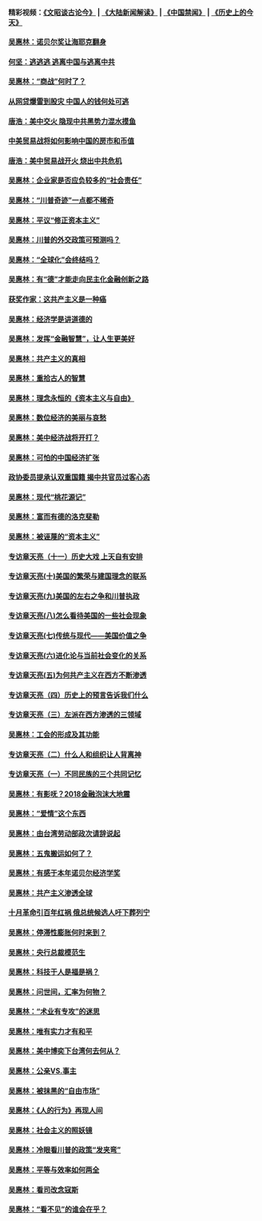 #### 精彩视频：[《文昭谈古论今》](https://github.com/gfw-breaker/wenzhao/blob/master/README.md?t=12132131) | [《大陆新闻解读》](https://github.com/gfw-breaker/ntdtv-comedy/blob/master/README.md?t=12132131) | [《中国禁闻》](https://github.com/gfw-breaker/ntdtv-news/blob/master/README.md?t=12132131) | [《历史上的今天》](https://github.com/gfw-breaker/today-in-history/blob/master/README.md?t=12132131) 

#### [吴惠林：诺贝尔奖让海耶克翻身](../pages/nsc423/n10890049.md?t=12132131) 

#### [何坚：逃逃逃 逃离中国与逃离中共](../pages/nsc423/n10592891.md?t=12132131) 

#### [吴惠林：“商战”何时了？](../pages/nsc423/n10573558.md?t=12132131) 

#### [从网贷爆雷到股灾 中国人的钱何处可逃](../pages/nsc423/n10572800.md?t=12132131) 

#### [唐浩：美中交火 隐现中共黑势力混水摸鱼](../pages/nsc423/n10544040.md?t=12132131) 

#### [中美贸易战将如何影响中国的房市和币值](../pages/nsc423/n10543697.md?t=12132131) 

#### [唐浩：美中贸易战开火 烧出中共危机](../pages/nsc423/n10540126.md?t=12132131) 

#### [吴惠林：企业家是否应负较多的“社会责任”](../pages/nsc423/n10535022.md?t=12132131) 

#### [吴惠林：“川普奇迹”一点都不稀奇](../pages/nsc423/n10512808.md?t=12132131) 

#### [吴惠林：平议“修正资本主义”](../pages/nsc423/n10495724.md?t=12132131) 

#### [吴惠林：川普的外交政策可预测吗？](../pages/nsc423/n10462387.md?t=12132131) 

#### [吴惠林：“全球化”会终结吗？](../pages/nsc423/n10452838.md?t=12132131) 

#### [吴惠林：有“德”才能走向民主化金融创新之路](../pages/nsc423/n10432292.md?t=12132131) 

#### [获奖作家：这共产主义是一种癌](../pages/nsc423/n10431541.md?t=12132131) 

#### [吴惠林：经济学是讲道德的](../pages/nsc423/n10398014.md?t=12132131) 

#### [吴惠林：发挥“金融智慧”，让人生更美好](../pages/nsc423/n10375019.md?t=12132131) 

#### [吴惠林：共产主义的真相](../pages/nsc423/n10351394.md?t=12132131) 

#### [吴惠林：重拾古人的智慧](../pages/nsc423/n10337691.md?t=12132131) 

#### [吴惠林：理念永恒的《资本主义与自由》](../pages/nsc423/n10316274.md?t=12132131) 

#### [吴惠林：数位经济的美丽与哀愁](../pages/nsc423/n10292946.md?t=12132131) 

#### [吴惠林：美中经济战将开打？](../pages/nsc423/n10258825.md?t=12132131) 

#### [吴惠林：可怕的中国经济扩张](../pages/nsc423/n10219147.md?t=12132131) 

#### [政协委员提承认双重国籍 揭中共官员过客心态](../pages/nsc423/n10208809.md?t=12132131) 

#### [吴惠林：现代“桃花源记”](../pages/nsc423/n10185234.md?t=12132131) 

#### [吴惠林：富而有德的洛克斐勒](../pages/nsc423/n10142264.md?t=12132131) 

#### [吴惠林：被诬蔑的“资本主义”](../pages/nsc423/n10124816.md?t=12132131) 

#### [专访章天亮（十一）历史大戏 上天自有安排](../pages/nsc423/n10094905.md?t=12132131) 

#### [专访章天亮(十)美国的繁荣与建国理念的联系](../pages/nsc423/n10094899.md?t=12132131) 

#### [专访章天亮(九)美国的左右之争和川普执政](../pages/nsc423/n10094889.md?t=12132131) 

#### [专访章天亮(八)怎么看待美国的一些社会现象](../pages/nsc423/n10094857.md?t=12132131) 

#### [专访章天亮(七)传统与现代——美国价值之争](../pages/nsc423/n10093140.md?t=12132131) 

#### [专访章天亮(六)进化论与当前社会变化的关系](../pages/nsc423/n10092036.md?t=12132131) 

#### [专访章天亮(五)为何共产主义在西方不断渗透](../pages/nsc423/n10083620.md?t=12132131) 

#### [专访章天亮（四）历史上的预言告诉我们什么](../pages/nsc423/n10083606.md?t=12132131) 

#### [专访章天亮（三）左派在西方渗透的三领域](../pages/nsc423/n10081115.md?t=12132131) 

#### [吴惠林：工会的形成及其功能](../pages/nsc423/n10080633.md?t=12132131) 

#### [专访章天亮（二）什么人和组织让人背离神](../pages/nsc423/n10076637.md?t=12132131) 

#### [专访章天亮（一）不同民族的三个共同记忆](../pages/nsc423/n10074188.md?t=12132131) 

#### [吴惠林：有影呒？2018金融泡沫大地震](../pages/nsc423/n10040534.md?t=12132131) 

#### [吴惠林：“爱情”这个东西](../pages/nsc423/n10019423.md?t=12132131) 

#### [吴惠林：由台湾劳动部政次请辞说起](../pages/nsc423/n9979679.md?t=12132131) 

#### [吴惠林：五鬼搬运如何了？](../pages/nsc423/n9925338.md?t=12132131) 

#### [吴惠林：有感于本年诺贝尔经济学奖](../pages/nsc423/n9871883.md?t=12132131) 

#### [吴惠林：共产主义渗透全球](../pages/nsc423/n9812748.md?t=12132131) 

#### [十月革命引百年红祸 俄总统候选人吁下葬列宁](../pages/nsc423/n9810182.md?t=12132131) 

#### [吴惠林：停滞性膨胀何时来到？](../pages/nsc423/n9764136.md?t=12132131) 

#### [吴惠林：央行总裁模范生](../pages/nsc423/n9728134.md?t=12132131) 

#### [吴惠林：科技于人是福是祸？](../pages/nsc423/n9672982.md?t=12132131) 

#### [吴惠林：问世间，汇率为何物？](../pages/nsc423/n9621788.md?t=12132131) 

#### [吴惠林：“术业有专攻”的迷思](../pages/nsc423/n9580363.md?t=12132131) 

#### [吴惠林：唯有实力才有和平](../pages/nsc423/n9529599.md?t=12132131) 

#### [吴惠林：美中博奕下台湾何去何从？](../pages/nsc423/n9483598.md?t=12132131) 

#### [吴惠林：公亲VS.事主](../pages/nsc423/n9425637.md?t=12132131) 

#### [吴惠林：被抹黑的“自由市场”](../pages/nsc423/n9351545.md?t=12132131) 

#### [吴惠林：《人的行为》再现人间](../pages/nsc423/n9296339.md?t=12132131) 

#### [吴惠林：社会主义的照妖镜](../pages/nsc423/n9243460.md?t=12132131) 

#### [吴惠林：冷眼看川普的政策“发夹弯”](../pages/nsc423/n9120684.md?t=12132131) 

#### [吴惠林：平等与效率如何两全](../pages/nsc423/n9075430.md?t=12132131) 

#### [吴惠林：看司改念寇斯](../pages/nsc423/n9024915.md?t=12132131) 

#### [吴惠林：“看不见”的谁会在乎？](../pages/nsc423/n8977488.md?t=12132131) 

